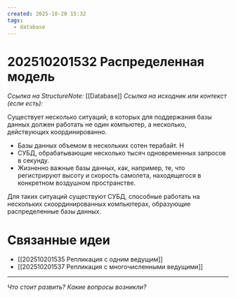 ```yaml
---
created: 2025-10-20 15:32
tags:
  - database
---
```

# 202510201532 Распределенная модель

*Ссылка на StructureNote:* [[Database]]
*Ссылка на исходник или контекст (если есть):* 

Существует несколько ситуаций, в которых для поддержания базы данных должен работать не один компьютер, а несколько, действующих координированно. 

- Базы данных объемом в нескольких сотен терабайт. Н
- СУБД, обрабатывающие несколько тысяч одновременных запросов в секунду. 
- Жизненно важные базы данных, как, например, те, что регистрируют высоту и скорость самолета, находящегося в конкретном воздушном пространстве.

Для таких ситуаций существуют СУБД, способные работать на нескольких скоординированных компьютерах, образующие распределенные базы данных.

# Связанные идеи

- [[202510201535 Репликация с одним ведущим]] 
- [[202510201537 Репликация с многочисленными ведущими]] 
---

*Что стоит развить? Какие вопросы возникли?*
